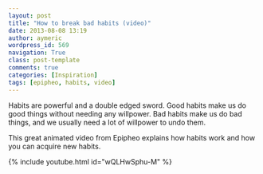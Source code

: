 ```yaml
---
layout: post
title: "How to break bad habits (video)"
date: 2013-08-08 13:19
author: aymeric
wordpress_id: 569
navigation: True
class: post-template
comments: true
categories: [Inspiration]
tags: [epipheo, habits, video]
---
```



Habits are powerful and a double edged sword. Good habits make us do good things without needing any willpower. Bad habits make us do bad things, and we usually need a lot of willpower to undo them.
 

This great animated video from Epipheo explains how habits work and how you can acquire new habits.

{% include youtube.html id="wQLHwSphu-M" %}
